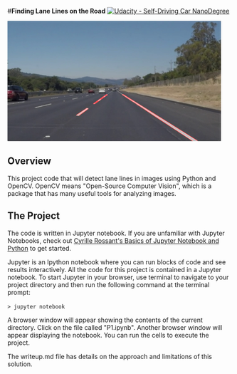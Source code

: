 #**Finding Lane Lines on the Road** 
[![Udacity - Self-Driving Car NanoDegree](https://s3.amazonaws.com/udacity-sdc/github/shield-carnd.svg)](http://www.udacity.com/drive)

<img src="./test_images/Output1_solidWhiteRight.jpg" width="480" alt="Combined Image" />

Overview
---

This project code that  will detect lane lines in images using Python and OpenCV.  OpenCV means "Open-Source Computer Vision", which is a package that has many useful tools for analyzing images.  

The Project
---

The code is written in Jupyter notebook.  If you are unfamiliar with Jupyter Notebooks, check out <A HREF="https://www.packtpub.com/books/content/basics-jupyter-notebook-and-python" target="_blank">Cyrille Rossant's Basics of Jupyter Notebook and Python</A> to get started.

Jupyter is an Ipython notebook where you can run blocks of code and see results interactively.  All the code for this project is contained in a Jupyter notebook. To start Jupyter in your browser, use terminal to navigate to your project directory and then run the following command at the terminal prompt:

`> jupyter notebook`

A browser window will appear showing the contents of the current directory.  Click on the file called "P1.ipynb".  Another browser window will appear displaying the notebook.  You can run the cells to execute the project.  

The writeup.md file has details on the approach and limitations of this solution.

